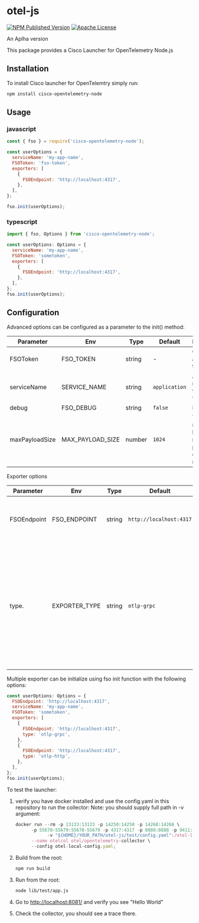 # otel-js

[![NPM Published Version][npm-img]][npm-url]
[![Apache License][license-image]][license-image]

An Aplha version

This package provides a Cisco Launcher for OpenTelemetry Node.js

## Installation

To install Cisco launcher for OpenTelemtry simply run:

```sh
npm install cisco-opentelemetry-node
```

## Usage

### javascript

```javascript
const { fso } = require('cisco-opentelemetry-node');

const userOptions = {
  serviceName: 'my-app-name',
  FSOToken: 'fso-token',
  exporters: [
    {
      FSOEndpoint: 'http://localhost:4317',
    },
  ],
};

fso.init(userOptions);
```

### typescript

```javascript
import { fso, Options } from 'cisco-opentelemetry-node';

const userOptions: Options = {
  serviceName: 'my-app-name',
  FSOToken: 'sometoken',
  exporters: [
    {
      FSOEndpoint: 'http://localhost:4317',
    },
  ],
};
fso.init(userOptions);
```

## Configuration

Advanced options can be configured as a parameter to the init() method:

| Parameter      | Env              | Type   | Default       | Description                                                       |
| -------------- | ---------------- | ------ | ------------- | ----------------------------------------------------------------- |
| FSOToken       | FSO_TOKEN        | string | -             | Cisco account token                                               |
| serviceName    | SERVICE_NAME     | string | `application` | Application name that will be set for traces                      |
| debug          | FSO_DEBUG        | string | `false`       | Debug logs                                                        |
| maxPayloadSize | MAX_PAYLOAD_SIZE | number | `1024`        | The number in bytes of the maximum payload to capture for request |

Exporter options

| Parameter   | Env           | Type   | Default                 | Description                                                                                                                                         |
| ----------- | ------------- | ------ | ----------------------- | --------------------------------------------------------------------------------------------------------------------------------------------------- |
| FSOEndpoint | FSO_ENDPOINT  | string | `http://localhost:4317` | The address of the trace collector to send traces to                                                                                                |
| type.       | EXPORTER_TYPE | string | `otlp-grpc`             | The exporter type to use (Currently `otlp-grpc`, `otlp-http` are supported). Multiple exporter option available via init function see example below |

Multiple exporter can be initialize using fso init function with the following options:

```javascript
const userOptions: Options = {
  FSOEndpoint: 'http://localhost:4317',
  serviceName: 'my-app-name',
  FSOToken: 'sometoken',
  exporters: [
    {
      FSOEndpoint: 'http://localhost:4317',
      type: 'otlp-grpc',
    },
    {
      FSOEndpoint: 'http://localhost:4317',
      type: 'otlp-http',
    },
  ],
};
fso.init(userOptions);
```

To test the launcher:

1. verify you have docker installed and use the config.yaml in this repository to run the collector:
   Note: you should supply full path in -v argument:

   ```javascript
   docker run --rm -p 13133:13133 -p 14250:14250 -p 14268:14268 \
         -p 55678-55679:55678-55679 -p 4317:4317 -p 8888:8888 -p 9411:9411 \
               -v "${HOME}/YOUR_PATH/otel-js/test/config.yaml":/otel-local-config.yaml \
         --name otelcol otel/opentelemetry-collector \
         --config otel-local-config.yaml;
   ```

2. Build from the root:

   ```sh
   npm run build
   ```

3. Run from the root:

   ```sh
   node lib/test/app.js
   ```

4. Go to <http://localhost:8081/> and verify you see "Hello World"
5. Check the collector, you should see a trace there.

[npm-url]: https://www.npmjs.com/package/cisco-opentelemetry-node
[npm-img]: https://badge.fury.io/js/cisco-opentelemetry-node.svg
[license-url]: https://github.com/https://github.com/epsagon/otel-js/blob/main/LICENSE
[license-image]: https://img.shields.io/badge/license-Apache_2.0-green.svg?style=flat
